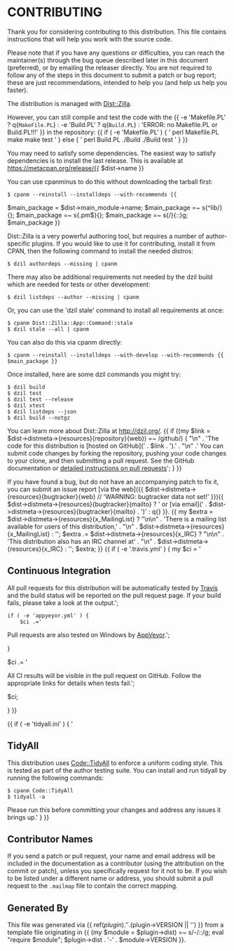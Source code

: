 # CONTRIBUTING

Thank you for considering contributing to this distribution. This file
contains instructions that will help you work with the source code.

Please note that if you have any questions or difficulties, you can reach the
maintainer(s) through the bug queue described later in this document
(preferred), or by emailing the releaser directly. You are not required to
follow any of the steps in this document to submit a patch or bug report;
these are just recommendations, intended to help you (and help us help you
faster).

The distribution is managed with
[Dist::Zilla](https://metacpan.org/release/Dist-Zilla).

However, you can still compile and test the code with the
{{ -e 'Makefile.PL' ? q{`MakeFile.PL`} : -e 'Build.PL' ? q{`Build.PL`} : 'ERROR: no Makefile.PL or Build.PL!!!' }}
in the repository:
{{ if ( -e 'Makefile.PL' ) {
'
    perl Makefile.PL
    make
    make test
'
} else {
'
    perl Build.PL
    ./Build
    ./Build test
'
} }}

You may need to satisfy some dependencies. The easiest way to satisfy
dependencies is to install the last release. This is available at
https://metacpan.org/release/{{ $dist->name }}

You can use cpanminus to do this without downloading the tarball first:

    $ cpanm --reinstall --installdeps --with-recommends {{
  $main_package = $dist->main_module->name;
  $main_package =~ s{^lib/}{};
  $main_package =~ s{\.pm$}{};
  $main_package =~ s{/}{::}g;
  $main_package
}}

Dist::Zilla is a very powerful authoring tool, but requires a number of
author-specific plugins. If you would like to use it for contributing, install
it from CPAN, then the following command to install the needed distros:

    $ dzil authordeps --missing | cpanm

There may also be additional requirements not needed by the dzil build which
are needed for tests or other development:

    $ dzil listdeps --author --missing | cpanm

Or, you can use the 'dzil stale' command to install all requirements at once:

    $ cpanm Dist::Zilla::App::Command::stale
    $ dzil stale --all | cpanm

You can also do this via cpanm directly:

    $ cpanm --reinstall --installdeps --with-develop --with-recommends {{ $main_package }}

Once installed, here are some dzil commands you might try:

    $ dzil build
    $ dzil test
    $ dzil test --release
    $ dzil xtest
    $ dzil listdeps --json
    $ dzil build --notgz

You can learn more about Dist::Zilla at http://dzil.org/.
{{
if ((my $link = $dist->distmeta->{resources}{repository}{web}) =~ /github/) {
"\n" . 'The code for this distribution is [hosted on GitHub](' . $link . ').'
. "\n" .'
You can submit code changes by forking the repository, pushing your code
changes to your clone, and then submitting a pull request. See the GitHub documentation
or [detailed instructions on pull requests](https://help.github.com/articles/creating-a-pull-request)'; }
}}

If you have found a bug, but do not have an accompanying patch to fix it, you
can submit an issue report [via the web]({{ $dist->distmeta->{resources}{bugtracker}{web} // 'WARNING: bugtracker data not set!' }}){{ $dist->distmeta->{resources}{bugtracker}{mailto} ? ' or [via email](' . $dist->distmeta->{resources}{bugtracker}{mailto} . ')' : q{} }}.
{{
my $extra = $dist->distmeta->{resources}{x_MailingList}
    ? "\n\n" . 'There is a mailing list available for users of this distribution,' . "\n" . $dist->distmeta->{resources}{x_MailingList}
    : '';
$extra .= $dist->distmeta->{resources}{x_IRC}
    ? "\n\n" . 'This distribution also has an IRC channel at' . "\n" . $dist->distmeta->{resources}{x_IRC}
    : '';
$extra;
}}
{{ if ( -e '.travis.yml' ) {
    my $ci = '
## Continuous Integration

All pull requests for this distribution will be automatically tested by
[Travis](https://travis-ci.org/) and the build status will be reported on the
pull request page. If your build fails, please take a look at the output.';

    if ( -e 'appyeyor.yml' ) {
        $ci .='

Pull requests are also tested on Windows by [AppVeyor](https://www.appveyor.com/).';

}

$ci .= '

All CI results will be visible in the pull request on GitHub. Follow the
appropriate links for details when tests fail.';

$ci;

} }}

{{ if ( -e 'tidyall.ini' ) {
'
## TidyAll

This distribution uses
[Code::TidyAll](https://metacpan.org/release/Code-TidyAll) to enforce a
uniform coding style. This is tested as part of the author testing suite. You
can install and run tidyall by running the following commands:

    $ cpanm Code::TidyAll
    $ tidyall -a

Please run this before committing your changes and address any issues it
brings up.'
} }}

## Contributor Names

If you send a patch or pull request, your name and email address will be
included in the documentation as a contributor (using the attribution on the
commit or patch), unless you specifically request for it not to be. If you
wish to be listed under a different name or address, you should submit a pull
request to the `.mailmap` file to contain the correct mapping.

## Generated By

This file was generated via {{ ref($plugin) . ' ' . ($plugin->VERSION || '<self>') }} from a
template file originating in {{
    (my $module = $plugin->dist) =~ s/-/::/g;
    eval "require $module";
    $plugin->dist . '-' . $module->VERSION
}}.
